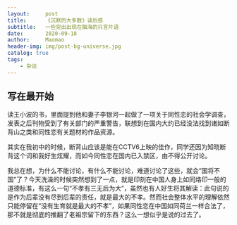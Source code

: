 ```yaml
---
layout:     post
title:      《沉默的大多数》读后感
subtitle:   一些突出出现在脑海的只言片语
date:       2020-09-18
author:     Maomao
header-img: img/post-bg-universe.jpg
catalog: true
tags:
    - 杂谈
---
```



## 写在最开始

读王小波的书，里面提到他和妻子李银河一起做了一项关于同性恋的社会学调查，发表之后刊物受到了有关部门的严重警告，联想到在国内大约已经没法找到诸如断背山之类和同性恋有关题材的作品资源。

其实在我初中的时候，断背山应该是能在CCTV6上映的佳作，同学还因为知晓断背这个词和我好生炫耀，而如今同性恋在国内已入禁区，由不得公开讨论。

我总在想，为什么不能讨论，有什么不能讨论，难道讨论了这些，就会“国将不国”了？今天洗澡的时候突然想到了一点，就是印刻在中国人身上如同烙印一般的道德标准，有这么一句“不孝有三无后为大”，虽然也有人好生将其解读：此句说的是作为后辈没有尽到后辈的责任，就是最大的不孝。然而社会整体水平的理解依然只能停留在“没有生育就是最大的不孝”，如果同性恋在中国如同荷兰一样合法了，那不就是彻底的推翻了老祖宗留下的东西？这么一想似乎是说的过去了。
